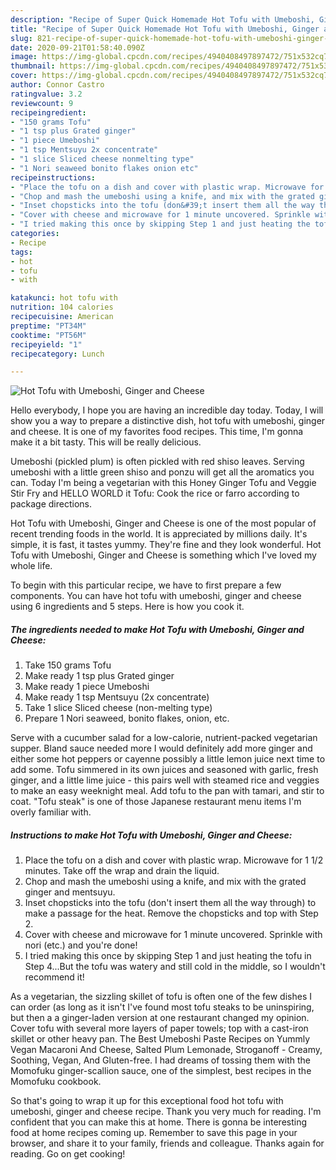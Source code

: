 ```yaml
---
description: "Recipe of Super Quick Homemade Hot Tofu with Umeboshi, Ginger and Cheese"
title: "Recipe of Super Quick Homemade Hot Tofu with Umeboshi, Ginger and Cheese"
slug: 821-recipe-of-super-quick-homemade-hot-tofu-with-umeboshi-ginger-and-cheese
date: 2020-09-21T01:58:40.090Z
image: https://img-global.cpcdn.com/recipes/4940408497897472/751x532cq70/hot-tofu-with-umeboshi-ginger-and-cheese-recipe-main-photo.jpg
thumbnail: https://img-global.cpcdn.com/recipes/4940408497897472/751x532cq70/hot-tofu-with-umeboshi-ginger-and-cheese-recipe-main-photo.jpg
cover: https://img-global.cpcdn.com/recipes/4940408497897472/751x532cq70/hot-tofu-with-umeboshi-ginger-and-cheese-recipe-main-photo.jpg
author: Connor Castro
ratingvalue: 3.2
reviewcount: 9
recipeingredient:
- "150 grams Tofu"
- "1 tsp plus Grated ginger"
- "1 piece Umeboshi"
- "1 tsp Mentsuyu 2x concentrate"
- "1 slice Sliced cheese nonmelting type"
- "1 Nori seaweed bonito flakes onion etc"
recipeinstructions:
- "Place the tofu on a dish and cover with plastic wrap. Microwave for 1 1/2 minutes. Take off the wrap and drain the liquid."
- "Chop and mash the umeboshi using a knife, and mix with the grated ginger and mentsuyu."
- "Inset chopsticks into the tofu (don&#39;t insert them all the way through) to make a passage for the heat. Remove the chopsticks and top with Step 2."
- "Cover with cheese and microwave for 1 minute uncovered. Sprinkle with nori (etc.) and you&#39;re done!"
- "I tried making this once by skipping Step 1 and just heating the tofu in Step 4...But the tofu was watery and still cold in the middle, so I wouldn&#39;t recommend it!"
categories:
- Recipe
tags:
- hot
- tofu
- with

katakunci: hot tofu with 
nutrition: 104 calories
recipecuisine: American
preptime: "PT34M"
cooktime: "PT56M"
recipeyield: "1"
recipecategory: Lunch

---
```



![Hot Tofu with Umeboshi, Ginger and Cheese](https://img-global.cpcdn.com/recipes/4940408497897472/751x532cq70/hot-tofu-with-umeboshi-ginger-and-cheese-recipe-main-photo.jpg)

Hello everybody, I hope you are having an incredible day today. Today, I will show you a way to prepare a distinctive dish, hot tofu with umeboshi, ginger and cheese. It is one of my favorites food recipes. This time, I'm gonna make it a bit tasty. This will be really delicious.

Umeboshi (pickled plum) is often pickled with red shiso leaves. Serving umeboshi with a little green shiso and ponzu will get all the aromatics you can. Today I&#39;m being a vegetarian with this Honey Ginger Tofu and Veggie Stir Fry and HELLO WORLD it Tofu: Cook the rice or farro according to package directions.

Hot Tofu with Umeboshi, Ginger and Cheese is one of the most popular of recent trending foods in the world. It is appreciated by millions daily. It's simple, it is fast, it tastes yummy. They're fine and they look wonderful. Hot Tofu with Umeboshi, Ginger and Cheese is something which I've loved my whole life.


To begin with this particular recipe, we have to first prepare a few components. You can have hot tofu with umeboshi, ginger and cheese using 6 ingredients and 5 steps. Here is how you cook it.

<!--inarticleads1-->

##### The ingredients needed to make Hot Tofu with Umeboshi, Ginger and Cheese:

1. Take 150 grams Tofu
1. Make ready 1 tsp plus Grated ginger
1. Make ready 1 piece Umeboshi
1. Make ready 1 tsp Mentsuyu (2x concentrate)
1. Take 1 slice Sliced cheese (non-melting type)
1. Prepare 1 Nori seaweed, bonito flakes, onion, etc.


Serve with a cucumber salad for a low-calorie, nutrient-packed vegetarian supper. Bland sauce needed more I would definitely add more ginger and either some hot peppers or cayenne possibly a little lemon juice next time to add some. Tofu simmered in its own juices and seasoned with garlic, fresh ginger, and a little lime juice - this pairs well with steamed rice and veggies to make an easy weeknight meal. Add tofu to the pan with tamari, and stir to coat. &#34;Tofu steak&#34; is one of those Japanese restaurant menu items I&#39;m overly familiar with. 

<!--inarticleads2-->

##### Instructions to make Hot Tofu with Umeboshi, Ginger and Cheese:

1. Place the tofu on a dish and cover with plastic wrap. Microwave for 1 1/2 minutes. Take off the wrap and drain the liquid.
1. Chop and mash the umeboshi using a knife, and mix with the grated ginger and mentsuyu.
1. Inset chopsticks into the tofu (don&#39;t insert them all the way through) to make a passage for the heat. Remove the chopsticks and top with Step 2.
1. Cover with cheese and microwave for 1 minute uncovered. Sprinkle with nori (etc.) and you&#39;re done!
1. I tried making this once by skipping Step 1 and just heating the tofu in Step 4...But the tofu was watery and still cold in the middle, so I wouldn&#39;t recommend it!


As a vegetarian, the sizzling skillet of tofu is often one of the few dishes I can order (as long as it isn&#39;t I&#39;ve found most tofu steaks to be uninspiring, but then a a ginger-laden version at one restaurant changed my opinion. Cover tofu with several more layers of paper towels; top with a cast-iron skillet or other heavy pan. The Best Umeboshi Paste Recipes on Yummly Vegan Macaroni And Cheese, Salted Plum Lemonade, Stroganoff - Creamy, Soothing, Vegan, And Gluten-free. I had dreams of tossing them with the Momofuku ginger-scallion sauce, one of the simplest, best recipes in the Momofuku cookbook. 

So that's going to wrap it up for this exceptional food hot tofu with umeboshi, ginger and cheese recipe. Thank you very much for reading. I'm confident that you can make this at home. There is gonna be interesting food at home recipes coming up. Remember to save this page in your browser, and share it to your family, friends and colleague. Thanks again for reading. Go on get cooking!
